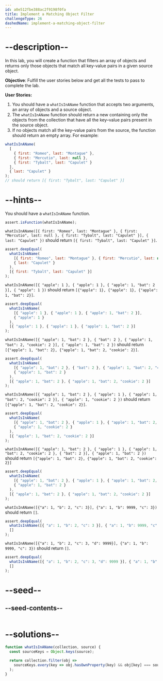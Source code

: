 ```yaml
---
id: a8e512fbe388ac2f9198f0fa
title: Implement a Matching Object Filter
challengeType: 26
dashedName: implement-a-matching-object-filter
---
```


# --description--

In this lab, you will create a function that filters an array of objects and returns only those objects that match all key-value pairs in a given source object.

**Objective**: Fulfill the user stories below and get all the tests to pass to complete the lab.

**User Stories:**

1. You should have a `whatIsInAName` function that accepts two arguments, an array of objects and a source object.
1. The `whatIsInAName` function should return a new  containing only the objects from the collection that have all the key–value pairs present in the source object. 
1. If no objects match all the key–value pairs from the source, the function should return an empty array. For example:

```js
whatIsInAName(
  [
    { first: "Romeo", last: "Montague" },
    { first: "Mercutio", last: null },
    { first: "Tybalt", last: "Capulet" }
  ],
  { last: "Capulet" }
);
// should return [{ first: "Tybalt", last: "Capulet" }]
```

# --hints--

You should have a `whatIsInAName` function.

```js
assert.isFunction(whatIsInAName);
```

`whatIsInAName([{ first: "Romeo", last: "Montague" }, { first: "Mercutio", last: null }, { first: "Tybalt", last: "Capulet" }], { last: "Capulet" })` should return `[{ first: "Tybalt", last: "Capulet" }]`.

```js
assert.deepEqual(
  whatIsInAName(
    [{ first: "Romeo", last: "Montague" }, { first: "Mercutio", last: null }, { first: "Tybalt", last: "Capulet" }],
    { last: "Capulet" }
  ),
  [{ first: "Tybalt", last: "Capulet" }]
);
```

`whatIsInAName([{ "apple": 1 }, { "apple": 1 }, { "apple": 1, "bat": 2 }], { "apple": 1 })` should return `[{"apple": 1}, {"apple": 1}, {"apple": 1, "bat": 2}]`.

```js
assert.deepEqual(
  whatIsInAName(
    [{ "apple": 1 }, { "apple": 1 }, { "apple": 1, "bat": 2 }],
    { "apple": 1 }
  ),
  [{ "apple": 1 }, { "apple": 1 }, { "apple": 1, "bat": 2 }]
);
```

`whatIsInAName([{ "apple": 1, "bat": 2 }, { "bat": 2 }, { "apple": 1, "bat": 2, "cookie": 2 }], { "apple": 1, "bat": 2 })` should return `[{"apple": 1, "bat": 2}, {"apple": 1, "bat": 2, "cookie": 2}]`.

```js
assert.deepEqual(
  whatIsInAName(
    [{ "apple": 1, "bat": 2 }, { "bat": 2 }, { "apple": 1, "bat": 2, "cookie": 2 }],
    { "apple": 1, "bat": 2 }
  ),
  [{ "apple": 1, "bat": 2 }, { "apple": 1, "bat": 2, "cookie": 2 }]
);
```

`whatIsInAName([{ "apple": 1, "bat": 2 }, { "apple": 1 }, { "apple": 1, "bat": 2, "cookie": 2 }], { "apple": 1, "cookie": 2 })` should return `[{"apple": 1, "bat": 2, "cookie": 2}]`.

```js
assert.deepEqual(
  whatIsInAName(
    [{ "apple": 1, "bat": 2 }, { "apple": 1 }, { "apple": 1, "bat": 2, "cookie": 2 }],
    { "apple": 1, "cookie": 2 }
  ),
  [{ "apple": 1, "bat": 2, "cookie": 2 }]
);
```

`whatIsInAName([{ "apple": 1, "bat": 2 }, { "apple": 1 }, { "apple": 1, "bat": 2, "cookie": 2 }, { "bat": 2 }], { "apple": 1, "bat": 2 })` should return `[{"apple": 1, "bat": 2}, {"apple": 1, "bat": 2, "cookie": 2}]`

```js
assert.deepEqual(
  whatIsInAName(
    [{ "apple": 1, "bat": 2 }, { "apple": 1 }, { "apple": 1, "bat": 2, "cookie": 2 }, { "bat": 2 }],
    { "apple": 1, "bat": 2 }
  ),
  [{ "apple": 1, "bat": 2 }, { "apple": 1, "bat": 2, "cookie": 2 }]
);
```

`whatIsInAName([{"a": 1, "b": 2, "c": 3}], {"a": 1, "b": 9999, "c": 3})` should return `[]`.

```js
assert.deepEqual(
  whatIsInAName([{ "a": 1, "b": 2, "c": 3 }], { "a": 1, "b": 9999, "c": 3 }),
  []
);
```

`whatIsInAName([{"a": 1, "b": 2, "c": 3, "d": 9999}], {"a": 1, "b": 9999, "c": 3})` should return `[]`.

```js
assert.deepEqual(
  whatIsInAName([{ "a": 1, "b": 2, "c": 3, "d": 9999 }], { "a": 1, "b": 9999, "c": 3 }),
  []
);
```

# --seed--

## --seed-contents--

```js
```

# --solutions--

```js
function whatIsInAName(collection, source) {
  const sourceKeys = Object.keys(source);

  return collection.filter(obj =>
    sourceKeys.every(key => obj.hasOwnProperty(key) && obj[key] === source[key])
  );
}
```
